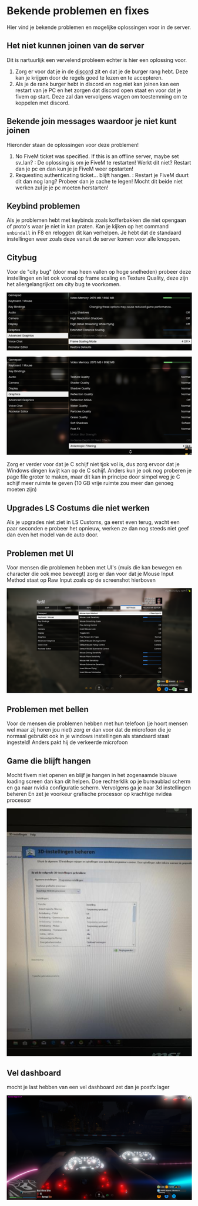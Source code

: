 # Bekende problemen en fixes

Hier vind je bekende problemen en mogelijke oplossingen voor in de server.

## Het niet kunnen joinen van de server

Dit is nartuurlijk een vervelend probleem echter is hier een oplossing voor.

1. Zorg er voor dat je in de [discord](discord.tdafivem.nl) zit en dat je de burger rang hebt. Deze kan je krijgen door de regels goed te lezen en te accepteren.
2. Als je de rank burger hebt in discord en nog niet kan joinen kan een restart van je PC en het zorgen dat discord open staat en voor dat je fivem op start. Deze zal dan vervolgens vragen om toestemming om te koppelen met discord.

## Bekende join messages waardoor je niet kunt joinen

Hieronder staan de oplossingen voor deze problemen!

1. No FiveM ticket was specified. If this is an offline server, maybe set sv_lan? : De oplossing is om je FiveM te restarten! Werkt dit niet? Restart dan je pc en dan kun je je FiveM weer opstarten!
2. Requestinq authenticating ticket... blijft hangen. : Restart je FiveM duurt dit dan nog lang? Probeer dan je cache te legen! Mocht dit beide niet werken zul je je pc moeten herstarten!

## Keybind problemen

Als je problemen hebt met keybinds zoals kofferbakken die niet opengaan of proto's waar je niet in kan praten. Kan je kijken op het command `unbindall` in F8 en reloggen dit kan verhelpen. Je hebt dat de standaard instellingen weer zoals deze vanuit de server komen voor alle knoppen. 

## Citybug

Voor de "city bug" (door map heen vallen op hoge snelheden) probeer deze instellingen en let ook vooral op frame scaling en Texture Quality, deze zijn het allergelangrijkst om city bug te voorkomen.

![Advanced_graphics](img/setting-1.png)

![Graphics](img/setting-2.png)

Zorg er verder voor dat je C schijf niet tjok vol is, dus zorg ervoor dat je Windows dingen kwijt kan op de C schijf. Anders kun je ook nog proberen je page file groter te maken, maar dit kan in principe door simpel weg je C schijf meer ruimte te geven (10 GB vrije ruimte zou meer dan genoeg moeten zijn)

## Upgrades LS Costums die niet werken

Als je upgrades niet ziet in LS Customs, ga eerst even terug, wacht een paar seconden e probeer het opnieuw, werken ze dan nog steeds niet geef dan even het model van de auto door.

## Problemen met UI

Voor mensen die problemen hebben met UI's (muis die kan bewegen en character die ook mee beweegt) zorg er dan voor dat je Mouse Input Method staat op Raw Input zoals op de screenshot hierboven

![Mouse-settings](img/setting-3.png)

## Problemen met bellen

Voor de mensen die problemen hebben met hun telefoon (je hoort mensen wel maar zij horen jou niet) zorg er dan voor dat de microfoon die je normaal gebruikt ook in je windows instellingen als standaard staat ingesteld! Anders pakt hij de verkeerde microfoon

## Game die blijft hangen

Mocht fivem niet openen en blijf je hangen in het zogenaamde blauwe loading screen dan kan dit helpen.
Doe rechterklik op je bureaublad scherm en ga naar nvidia configuratie scherm. Vervolgens ga je naar 3d instellingen beheren
En zet je voorkeur grafische processor op krachtige nvidea processor

![3d-settings](img/setting-4.jpg)

## Vel dashboard

mocht je last hebben van een vel dashboard zet dan je postfx lager

![dashboard](img/dashboard.png)
